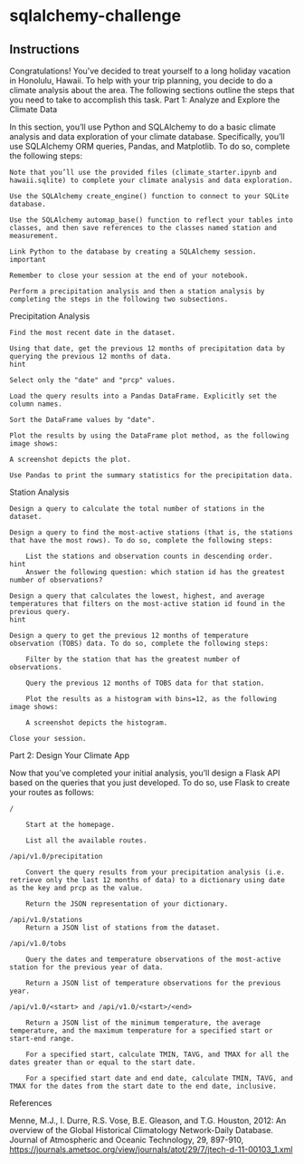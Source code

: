 # sqlalchemy-challenge

## Instructions

Congratulations! You've decided to treat yourself to a long holiday vacation in Honolulu, Hawaii. To help with your trip planning, you decide to do a climate analysis about the area. The following sections outline the steps that you need to take to accomplish this task.
Part 1: Analyze and Explore the Climate Data

In this section, you’ll use Python and SQLAlchemy to do a basic climate analysis and data exploration of your climate database. Specifically, you’ll use SQLAlchemy ORM queries, Pandas, and Matplotlib. To do so, complete the following steps:

    Note that you’ll use the provided files (climate_starter.ipynb and hawaii.sqlite) to complete your climate analysis and data exploration.

    Use the SQLAlchemy create_engine() function to connect to your SQLite database.

    Use the SQLAlchemy automap_base() function to reflect your tables into classes, and then save references to the classes named station and measurement.

    Link Python to the database by creating a SQLAlchemy session.
    important

    Remember to close your session at the end of your notebook.

    Perform a precipitation analysis and then a station analysis by completing the steps in the following two subsections.

Precipitation Analysis

    Find the most recent date in the dataset.

    Using that date, get the previous 12 months of precipitation data by querying the previous 12 months of data.
    hint

    Select only the "date" and "prcp" values.

    Load the query results into a Pandas DataFrame. Explicitly set the column names.

    Sort the DataFrame values by "date".

    Plot the results by using the DataFrame plot method, as the following image shows:

    A screenshot depicts the plot.

    Use Pandas to print the summary statistics for the precipitation data.

Station Analysis

    Design a query to calculate the total number of stations in the dataset.

    Design a query to find the most-active stations (that is, the stations that have the most rows). To do so, complete the following steps:

        List the stations and observation counts in descending order.
    hint
        Answer the following question: which station id has the greatest number of observations?

    Design a query that calculates the lowest, highest, and average temperatures that filters on the most-active station id found in the previous query.
    hint

    Design a query to get the previous 12 months of temperature observation (TOBS) data. To do so, complete the following steps:

        Filter by the station that has the greatest number of observations.

        Query the previous 12 months of TOBS data for that station.

        Plot the results as a histogram with bins=12, as the following image shows:

        A screenshot depicts the histogram.

    Close your session.

Part 2: Design Your Climate App

Now that you’ve completed your initial analysis, you’ll design a Flask API based on the queries that you just developed. To do so, use Flask to create your routes as follows:

    /

        Start at the homepage.

        List all the available routes.

    /api/v1.0/precipitation

        Convert the query results from your precipitation analysis (i.e. retrieve only the last 12 months of data) to a dictionary using date as the key and prcp as the value.

        Return the JSON representation of your dictionary.

    /api/v1.0/stations
        Return a JSON list of stations from the dataset.

    /api/v1.0/tobs

        Query the dates and temperature observations of the most-active station for the previous year of data.

        Return a JSON list of temperature observations for the previous year.

    /api/v1.0/<start> and /api/v1.0/<start>/<end>

        Return a JSON list of the minimum temperature, the average temperature, and the maximum temperature for a specified start or start-end range.

        For a specified start, calculate TMIN, TAVG, and TMAX for all the dates greater than or equal to the start date.

        For a specified start date and end date, calculate TMIN, TAVG, and TMAX for the dates from the start date to the end date, inclusive.

References

Menne, M.J., I. Durre, R.S. Vose, B.E. Gleason, and T.G. Houston, 2012: An overview of the Global Historical Climatology Network-Daily Database. Journal of Atmospheric and Oceanic Technology, 29, 897-910, https://journals.ametsoc.org/view/journals/atot/29/7/jtech-d-11-00103_1.xml

